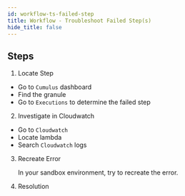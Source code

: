 ```yaml
---
id: workflow-ts-failed-step
title: Workflow - Troubleshoot Failed Step(s)
hide_title: false
---
```


## Steps

1. Locate Step
<!-- markdownlint-disable MD029 -->

* Go to `Cumulus` dashboard
* Find the granule
* Go to `Executions` to determine the failed step

2. Investigate in Cloudwatch

* Go to `Cloudwatch`
* Locate lambda
* Search `Cloudwatch` logs

3. Recreate Error

    In your sandbox environment, try to recreate the error.

4. Resolution
<!-- markdownlint-enable MD029 -->
